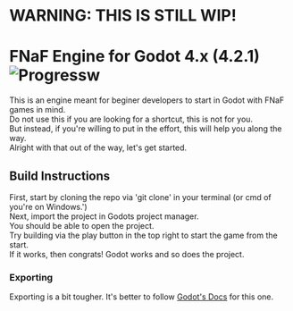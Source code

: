 # WARNING: THIS IS STILL WIP!
# FNaF Engine for Godot 4.x (4.2.1) ![Progressw](https://progress-bar.dev/4/)
This is an engine meant for beginer developers to start in Godot with FNaF games in mind.\
Do not use this if you are looking for a shortcut, this is not for you.\
But instead, if you're willing to put in the effort, this will help you along the way.\
Alright with that out of the way, let's get started.
## Build Instructions
First, start by cloning the repo via 'git clone' in your terminal (or cmd of you're on Windows.')\
Next, import the project in Godots project manager.\
You should be able to open the project.\
Try building via the play button in the top right to start the game from the start.\
If it works, then congrats! Godot works and so does the project.
### Exporting
Exporting is a bit tougher. It's better to follow [Godot's Docs](https://docs.godotengine.org/en/stable/tutorials/export/exporting_projects.html) for this one.
<!-- -->
